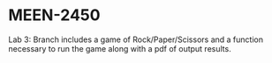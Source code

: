 # MEEN-2450
Lab 3: Branch includes a game of Rock/Paper/Scissors and a function necessary to run the game along with a pdf of output results.
